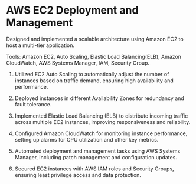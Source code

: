 # AWS EC2 Deployment and Management

Designed and implemented a scalable architecture using Amazon EC2 to host a multi-tier application.

Tools:  Amazon EC2, Auto Scaling, Elastic Load Balancing(ELB), Amazon CloudWatch, AWS Systems Manager, IAM, Security Group.

1. Utilized EC2 Auto Scaling to automatically adjust the number of instances based on traffic demand, ensuring high availability and performance.

2. Deployed instances in different Availability Zones for redundancy and fault tolerance.

3. Implemented Elastic Load Balancing (ELB) to distribute incoming traffic across multiple EC2 instances, improving responsiveness and reliability.

4. Configured Amazon CloudWatch for monitoring instance performance, setting up alarms for CPU utilization and other key metrics.

5. Automated deployment and management tasks using AWS Systems Manager, including patch management and configuration updates.

6. Secured EC2 instances with AWS IAM roles and Security Groups, ensuring least privilege access and data protection.

